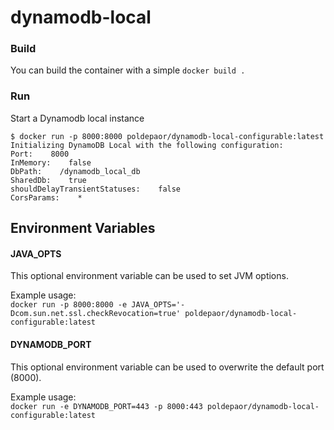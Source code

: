 # dynamodb-local

### Build
You can build the container with a simple ```docker build .```

### Run
Start a Dynamodb local instance

    $ docker run -p 8000:8000 poldepaor/dynamodb-local-configurable:latest
    Initializing DynamoDB Local with the following configuration:
    Port:    8000
    InMemory:    false
    DbPath:    /dynamodb_local_db
    SharedDb:    true
    shouldDelayTransientStatuses:    false
    CorsParams:    *

## Environment Variables
#### JAVA_OPTS
This optional environment variable can be used to set JVM options.

Example usage:
</br>
```docker run -p 8000:8000 -e JAVA_OPTS='-Dcom.sun.net.ssl.checkRevocation=true' poldepaor/dynamodb-local-configurable:latest```
</br>
#### DYNAMODB_PORT

This optional environment variable can be used to overwrite the default port (8000).

Example usage: 
</br>
```docker run -e DYNAMODB_PORT=443 -p 8000:443 poldepaor/dynamodb-local-configurable:latest```
